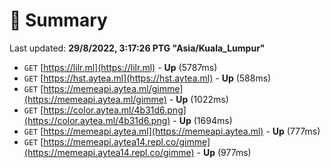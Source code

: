 # 📖 Summary
Last updated: **29/8/2022, 3:17:26 PTG "Asia/Kuala_Lumpur"**

- `GET` [https://lilr.ml](https://lilr.ml) - **Up** (5787ms)
- `GET` [https://hst.aytea.ml](https://hst.aytea.ml) - **Up** (588ms)
- `GET` [https://memeapi.aytea.ml/gimme](https://memeapi.aytea.ml/gimme) - **Up** (1022ms)
- `GET` [https://color.aytea.ml/4b31d6.png](https://color.aytea.ml/4b31d6.png) - **Up** (1694ms)
- `GET` [https://memeapi.aytea.ml](https://memeapi.aytea.ml) - **Up** (777ms)
- `GET` [https://memeapi.aytea14.repl.co/gimme](https://memeapi.aytea14.repl.co/gimme) - **Up** (977ms)
